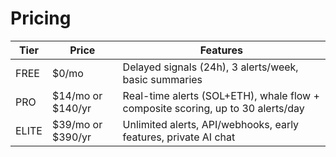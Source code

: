 # Pricing

| Tier | Price | Features |
| --- | --- | --- |
| FREE | $0/mo | Delayed signals (24h), 3 alerts/week, basic summaries |
| PRO | $14/mo or $140/yr | Real-time alerts (SOL+ETH), whale flow + composite scoring, up to 30 alerts/day |
| ELITE | $39/mo or $390/yr | Unlimited alerts, API/webhooks, early features, private AI chat |
